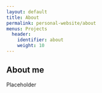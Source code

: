 ```yaml
---
layout: default
title: About
permalink: personal-website/about
menus: Projects
  header:
    identifier: about
    weight: 10
---
```


## About me
Placeholder
